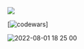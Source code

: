




![](https://komarev.com/ghpvc/?username=AnnaBaraulina)

[![codewars](https://www.codewars.com/users/AnnaBaraulina/badges/micro)]

![2022-08-01 18 25 00](https://user-images.githubusercontent.com/62443897/182222915-4c76a87c-c961-4d76-9b9e-4a58a7d050ed.jpg)

